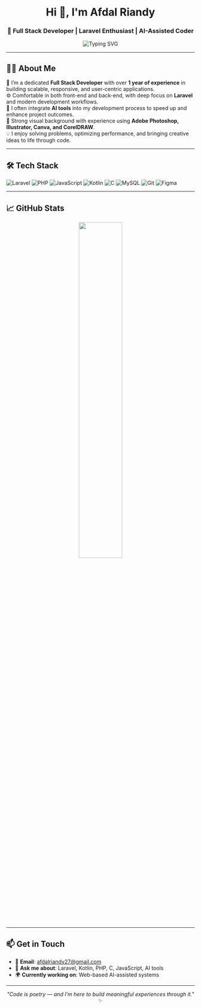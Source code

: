 <h1 align="center">Hi 👋, I'm Afdal Riandy</h1>
<h3 align="center">🚀 Full Stack Developer | Laravel Enthusiast | AI-Assisted Coder</h3>

<p align="center">
  <img src="https://readme-typing-svg.herokuapp.com?font=Fira+Code&weight=500&size=20&pause=1000&center=true&vCenter=true&width=435&lines=Passionate+Full+Stack+Developer;Laravel+%7C+AI-Powered+Projects;Let's+build+something+awesome!+" alt="Typing SVG" />
</p>

---

## 🧑‍💻 About Me

🎯 I’m a dedicated **Full Stack Developer** with over **1 year of experience** in building scalable, responsive, and user-centric applications.  
⚙️ Comfortable in both front-end and back-end, with deep focus on **Laravel** and modern development workflows.  
🤖 I often integrate **AI tools** into my development process to speed up and enhance project outcomes.  
🎨 Strong visual background with experience using **Adobe Photoshop, Illustrator, Canva, and CorelDRAW**.  
💡 I enjoy solving problems, optimizing performance, and bringing creative ideas to life through code.

---

## 🛠️ Tech Stack

![Laravel](https://img.shields.io/badge/-Laravel-E34F26?style=flat-square&logo=laravel&logoColor=white)
![PHP](https://img.shields.io/badge/-PHP-777BB4?style=flat-square&logo=php&logoColor=white)
![JavaScript](https://img.shields.io/badge/-JavaScript-F7DF1E?style=flat-square&logo=javascript&logoColor=black)
![Kotlin](https://img.shields.io/badge/-Kotlin-7F52FF?style=flat-square&logo=kotlin&logoColor=white)
![C](https://img.shields.io/badge/-C-00599C?style=flat-square&logo=c&logoColor=white)
![MySQL](https://img.shields.io/badge/-MySQL-4479A1?style=flat-square&logo=mysql&logoColor=white)
![Git](https://img.shields.io/badge/-Git-F05032?style=flat-square&logo=git&logoColor=white)
![Figma](https://img.shields.io/badge/-Figma-F24E1E?style=flat-square&logo=figma&logoColor=white)

---

## 📈 GitHub Stats

<p align="center">
  <img src="https://github-readme-stats.vercel.app/api?username=afdalriandy&show_icons=true&theme=tokyonight&hide_border=true" width="48%" />
</p>

---

## 📫 Get in Touch

- 📧 **Email**: afdalriandy27@gmail.com  
- 💬 **Ask me about**: Laravel, Kotlin, PHP, C, JavaScript, AI tools  
- 🌍 **Currently working on**: Web-based AI-assisted systems

---

<p align="center">
  <i>"Code is poetry — and I’m here to build meaningful experiences through it."</i> ✨
</p>
